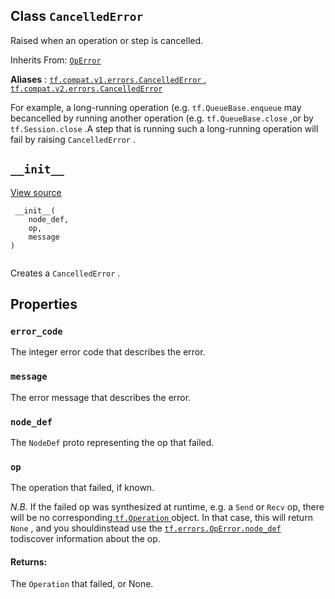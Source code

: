 

## Class  `CancelledError` 
Raised when an operation or step is cancelled.

Inherits From: [ `OpError` ](https://tensorflow.google.cn/api_docs/python/tf/errors/OpError)

**Aliases** : [ `tf.compat.v1.errors.CancelledError` ](/api_docs/python/tf/errors/CancelledError), [ `tf.compat.v2.errors.CancelledError` ](/api_docs/python/tf/errors/CancelledError)

For example, a long-running operation (e.g. `tf.QueueBase.enqueue`  may becancelled by running another operation (e.g. `tf.QueueBase.close` ,or by  `tf.Session.close` .A step that is running such a long-running operation will fail by raising `CancelledError` .

##  `__init__` 
[View source](https://github.com/tensorflow/tensorflow/blob/r2.0/tensorflow/python/framework/errors_impl.py#L227-L229)

```
 __init__(
    node_def,
    op,
    message
)
 
```

Creates a  `CancelledError` .

## Properties


###  `error_code` 
The integer error code that describes the error.

###  `message` 
The error message that describes the error.

###  `node_def` 
The  `NodeDef`  proto representing the op that failed.

###  `op` 
The operation that failed, if known.

*N.B.* If the failed op was synthesized at runtime, e.g. a  `Send` or  `Recv`  op, there will be no corresponding[ `tf.Operation` ](https://tensorflow.google.cn/api_docs/python/tf/Operation)object.  In that case, this will return  `None` , and you shouldinstead use the [ `tf.errors.OpError.node_def` ](https://tensorflow.google.cn/api_docs/python/tf/errors/OpError#node_def) todiscover information about the op.

#### Returns:
The  `Operation`  that failed, or None.

